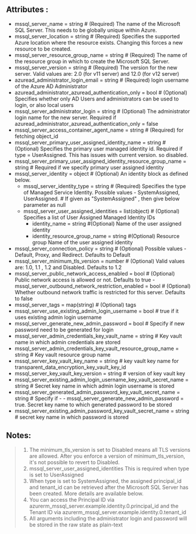 ## Attributes :     
    
- mssql_server_name   = string # (Required) The name of the Microsoft SQL Server. This needs to be globally unique within Azure.
- mssql_server_location  = string # (Required) Specifies the supported Azure location where the resource exists. Changing this forces a new resource to be created.
- mssql_server_resource_group_name = string # (Required) The name of the resource group in which to create the Microsoft SQL Server.
- mssql_server_version             = string # (Required) The version for the new server. Valid values are: 2.0 (for v11 server) and 12.0 (for v12 server)
- azuread_administrator_login_email  = string # (Required)  login username of the Azure AD Administrator
- azuread_administrator_azuread_authentication_only = bool # (Optional) Specifies whether only AD Users and administrators can be used to login, or also local  users
- mssql_server_administrator_login = string # (Optional) The administrator login name for the new server. Required if azuread_administrator_azuread_authentication_only = false
- mssql_server_access_container_agent_name = string # (Required) for fetching object_id
- mssql_server_primary_user_assigned_identity_name = string # (Optional) Specifies the primary      user managed identity id. Required if type = UserAssigned. This has issues with current version. so disabled.
- mssql_server_primary_user_assigned_identity_resource_group_name = string # Required if we specify primary user assigned identity
- mssql_server_identity = object                                         # (Optional) An identity block as defined below.
    - mssql_server_identity_type = string                                    # (Required) Specifies the type of Managed Service Identity. Possible values - SystemAssigned, UserAssigned. # If given as "SystemAssigned" , then give below parameter as null
    - mssql_server_user_assigned_identities = list(object)                 # (Optional) Specifies a list of User Assigned Managed Identity IDs
        - identity_name                = string                                #(Optional) Name of the user assigned identity
        - identity_resource_group_name = string                                #(Optional) Resource group Name of the user assigned identity
- mssql_server_connection_policy  = string # (Optional) Possible values - Default, Proxy, and Redirect. Defaults to Default
- mssql_server_minimum_tls_version = number # (Optional) Valid values are: 1.0, 1.1 , 1.2 and Disabled. Defaults to 1.2
- mssql_server_public_network_access_enabled = bool   # (Optional) Public network access is allowed or not. Defaults to true
-mssql_server_outbound_network_restriction_enabled = bool   # (Optional) Whether outbound network traffic is restricted for this server. Defaults to false
- mssql_server_tags = map(string) # (Optional) tags
- mssql_server_use_existing_admin_login_username                   = bool   # true if it uses existing admin login username
- mssql_server_generate_new_admin_password                         = bool   # Specify if new password need to be generated for login
- mssql_server_admin_credentials_key_vault_name                    = string # Key vault name in which admin credentials are stored
- mssql_server_admin_credentials_key_vault_resource_group_name     = string # Key vault resource group name
- mssql_server_key_vault_key_name                                    = string      # key vault key name for transparent_data_encryption_key_vault_key_id
- mssql_server_key_vault_key_version                                 = string      # version of key vault key
- mssql_server_existing_admin_login_username_key_vault_secret_name = string # Secret key name in which admin login username is stored
- mssql_server_generated_admin_password_key_vault_secret_name    = string # Specify if - -     mssql_server_generate_new_admin_password = true. Secret key name to which generated password to be stored
- mssql_server_existing_admin_password_key_vault_secret_name       = string # secret key name in which password is stored

## Notes:
>1. The minimum_tls_version is set to Disabled means all TLS versions are allowed. After you enforce a version of minimum_tls_version, it's not possible to revert to Disabled.
>2. mssql_server_user_assigned_identities This is required when type is set to UserAssigned
>3. When type is set to SystemAssigned, the assigned principal_id and tenant_id can be retrieved after the Microsoft SQL Server has been created. More details are available below.
>4. You can access the Principal ID via azurerm_mssql_server.example.identity.0.principal_id and the Tenant ID via azurerm_mssql_server.example.identity.0.tenant_id
>5. All arguments including the administrator login and password will be stored in the raw state as plain-text